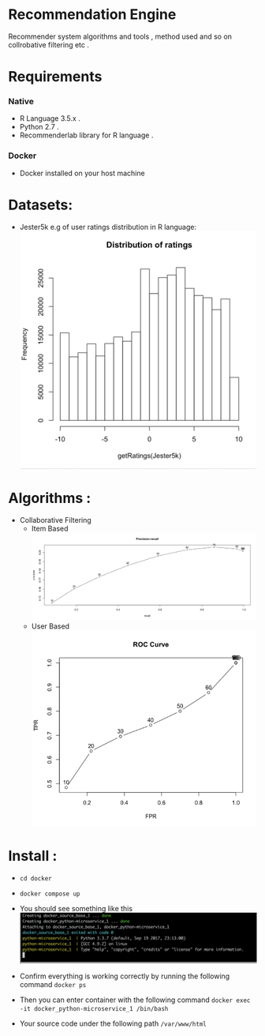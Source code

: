 # Recommendation Engine
Recommender system algorithms and tools , method used and so on collrobative filtering etc .


# Requirements
### Native
- R Language 3.5.x .
- Python 2.7 .
- Recommenderlab library for R language .

### Docker
- Docker installed on your host machine

# Datasets:
- Jester5k e.g of user ratings distribution in R language:
![alt text](https://raw.githubusercontent.com/MohamedFawzy/recommendation-engine/master/imgs/user-ratings.png)

# Algorithms :
- Collaborative Filtering
  - Item Based
    ![alt text](https://raw.githubusercontent.com/MohamedFawzy/recommendation-engine/master/imgs/Rplot.png)
  - User Based
    ![alt text](https://raw.githubusercontent.com/MohamedFawzy/recommendation-engine/master/imgs/Rplot01.png)


# Install :
- `cd docker`
- `docker compose up`
- You should see something like this
![alt text](https://raw.githubusercontent.com/MohamedFawzy/recommendation-engine/master/imgs/docker.png)

- Confirm everything is working correctly by running the following command
  `docker ps`
- Then you can enter container with the following command `docker exec -it docker_python-microservice_1 /bin/bash`
- Your source code under the following path `/var/www/html`
